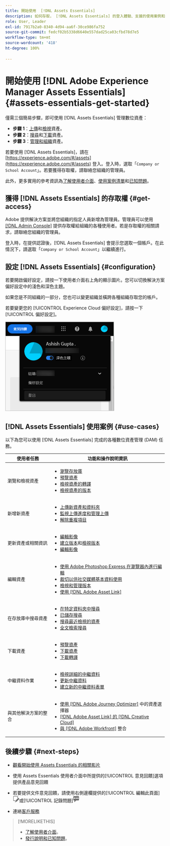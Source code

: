 ```yaml
---
title: 開始使用  [!DNL Assets Essentials]
description: 如何存取， [!DNL Assets Essentials] 的登入體驗、支援的使用案例和已知問題
role: User, Leader
exl-id: 7917b2a0-8340-4d94-aa6f-30ce986fa752
source-git-commit: fedcf02b5338d6640e557dad25ca03cfbd78d7e5
workflow-type: tm+mt
source-wordcount: '418'
ht-degree: 100%

---
```


# 開始使用 [!DNL Adobe Experience Manager Assets Essentials] {#assets-essentials-get-started}

<!-- TBD: Make links for these steps. -->

僅需三個簡易步驟，即可使用 [!DNL Assets Essentials] 管理數位資產：

* **步驟 1**：[上傳](/help/using/add-delete.md)和[檢視](/help/using/navigate-view.md)資產。
* **步驟 2**：[搜尋](/help/using/search.md)和[下載](/help/using/manage-organize.md#download)資產。
* **步驟 3**：[管理和組織](/help/using/manage-organize.md)資產。

若要使用 [!DNL Assets Essentials]，請在 [https://experience.adobe.com/#/assets](https://experience.adobe.com/#/assets) 登入。登入時，選取「`Company or School Account`」。若要獲得存取權，請聯絡您組織的管理員。

此外，更多實用的參考資訊為[了解使用者介面](/help/using/navigate-view.md)、[使用案例清單](#use-cases)<!-- TBD: [supported file types](/help/using/supported-file-formats.md), -->和[已知問題](/help/using/release-notes.md#known-issues)。

## 獲得 [!DNL Assets Essentials] 的存取權 {#get-access}

Adobe 提供解決方案並將您組織的指定人員新增為管理員。管理員可以使用 [[!DNL Admin Console]](https://helpx.adobe.com/tw/enterprise/using/admin-console.html) 提供存取權給組織的各種使用者。若是存取權的相關請求，請聯絡您組織的管理員。

登入時，在提供認證後，[!DNL Assets Essentials] 會提示您選取一個帳戶。在此情況下，請選取「`Company or School Account`」以繼續進行。

## 設定 [!DNL Assets Essentials] {#configuration}

若要開啟偏好設定，請按一下使用者介面右上角的顯示圖片。您可以切換解決方案偏好設定中的淺色和深色主題。

如果您是不同組織的一部分，您也可以變更組織並橫跨各種組織存取您的帳戶。

若要變更您的 [!UICONTROL Experience Cloud 偏好設定]，請按一下[!UICONTROL 偏好設定]。

![切換深色和淺色主題的偏好設定](assets/theme-change.png)

## [!DNL Assets Essentials] 使用案例 {#use-cases}

以下為您可以使用 [!DNL Assets Essentials] 完成的各種數位資產管理 (DAM) 任務。

| 使用者任務 | 功能和操作說明資訊 |
|-----|------|
| 瀏覽和檢視資產 | <ul> <li>[瀏覽存放庫](/help/using/navigate-view.md#view-assets-and-details) </li> <li> [預覽資產](/help/using/navigate-view.md#preview-assets) <li> [檢視資產的轉譯](/help/using/add-delete.md#renditions) </li> <li>[檢視資產的版本](/help/using/manage-organize.md#view-versions)</li></ul> |
| 新增新資產 | <ul> <li>[上傳新資產和資料夾](/help/using/add-delete.md#add-assets)</li> <li>[監視上傳進度和管理上傳](/help/using/add-delete.md#upload-progress)</li> <li>[解除重複項目](/help/using/add-delete.md#resolve-upload-fails)</li> </ul> |
| 更新資產或相關資訊 | <ul> <li>[編輯影像](/help/using/edit-images.md)</li> <li>[建立版本](/help/using/manage-organize.md#create-versions)和[檢視版本](/help/using/manage-organize.md#view-versions)</li> <li>[編輯影像](/help/using/edit-images.md)</li> </ul> |
| 編輯資產 | <ul> <li>[使用 Adobe Photoshop Express 在瀏覽器內進行編輯](/help/using/edit-images.md)</li> <li>[裁切以供社交媒體基本資料使用](/help/using/edit-images.md#crop-straighten-images)</li> <li>[檢視和管理版本](/help/using/manage-organize.md#view-versions)</li> <li>[使用 [!DNL Adobe Asset Link]](/help/using/integration.md#integrations)</ul></ul> |
| 在存放庫中搜尋資產 | <ul> <li>[在特定資料夾中搜尋](/help/using/search.md#refine-search-results)</li> <li>[已儲存搜尋](/help/using/search.md#saved-search)</li> <li>[搜尋最近檢視的資產](/help/using/search.md)</li> <li>[全文檢索搜尋](/help/using/search.md) |
| 下載資產 | <ul> <li> [預覽資產](/help/using/navigate-view.md#preview-assets) </li> <li> [下載資產](/help/using/manage-organize.md#download) <li> [下載轉譯](/help/using/add-delete.md#renditions) </li></ul> |
| 中繼資料作業 | <ul> <li>[檢視詳細的中繼資料](/help/using/metadata.md) </li> <li> [更新中繼資料](/help/using/metadata.md#update-metadata)</li> <li> [建立新的中繼資料表單](/help/using/metadata.md#metadata-forms) </li> </ul> |
| 與其他解決方案的整合 | <ul> <li>[使用  [!DNL Adobe Journey Optimizer]](/help/using/integration.md) 中的資產選擇器</li> <li>[[!DNL Adobe Asset Link] 的 [!DNL Creative Cloud]](/help/using/integration.md)</li> <li>[ 與  [!DNL Adobe Workfront]](/help/using/integration.md) 整合</li> </ul> |

## 後續步驟 {#next-steps}

* [觀看開始使用 Assets Essentials 的相關影片](https://experienceleague.adobe.com/docs/experience-manager-learn/assets-essentials/getting-started.html?lang=zh-Hant)

* 使用 Assets Essentials 使用者介面中所提供的[!UICONTROL 意見回饋]選項提供產品意見回饋

* 若要提供文件意見回饋，請使用右側邊欄提供的[!UICONTROL 編輯此頁面]![來編輯頁面](assets/do-not-localize/edit-page.png)或[!UICONTROL 記錄問題]![來建立 GitHub 問題](assets/do-not-localize/github-issue.png)

* 連絡[客戶服務](https://experienceleague.adobe.com/zh-hant?support-solution=General#support)


<!--TBD: Merge the below rows in the table when the use cases are documented/available.

| How do I delete assets? | <ul> <li>[Delete assets](/help/using/manage-organize.md)</li> <li>Recover deleted assets</li> <li>Permanently delete assets</li> </ul> |
| How do I share assets or find shared assets? | <ul> <li>Shared by me</li> <li>Shared with me</li> <li>Share for comments and review</li> <li>Unshare assets</li> </ul> |
| How do I collaborate with others and get my assets reviewed | <ul> <li>Share for review</li> <li>Provide comments. Resolve and filter comments</li> <li>Annotations on images</li> <li>Assign tasks to specific users and prioritize</li> </ul> |

-->

<!-- 

## ![feedback icon](assets/do-not-localize/feedback-icon.png) Provide product feedback {#provide-feedback}

Adobe welcomes feedback about the solution. To provide feedback without even switching your working application, use the [!UICONTROL Feedback] option in the user interface. It also lets you attach files such as screenshots or video recording of an issue.

  ![feedback option in the interface](assets/feedback-panel.png)

To provide feedback for documentation, click [!UICONTROL Edit this page] ![edit the page](assets/do-not-localize/edit-page.png) or [!UICONTROL Log an issue] ![create a GitHub issue](assets/do-not-localize/github-issue.png) from the right sidebar. You can do one of the following: 

* Make the content updates and submit a GitHub pull request.
* Create an issue or ticket in GitHub. Retain the automatically populated article name when creating an issue.

-->

>[!MORELIKETHIS]
>
>* [了解使用者介面](/help/using/navigate-view.md)。
>* [發行說明和已知問題](/help/using/release-notes.md)。

<!-- TBD: 
>* [Supported file types](/help/using/supported-file-formats.md).
-->
